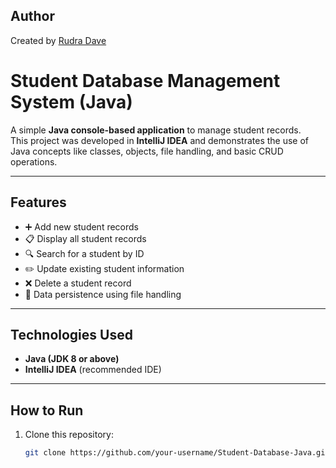 ## Author
Created by [Rudra Dave](https://github.com/rudra1546)

# Student Database Management System (Java)

A simple **Java console-based application** to manage student records.  
This project was developed in **IntelliJ IDEA** and demonstrates the use of Java concepts like classes, objects, file handling, and basic CRUD operations.

---

## Features
- ➕ Add new student records  
- 📋 Display all student records  
- 🔍 Search for a student by ID  
- ✏️ Update existing student information  
- ❌ Delete a student record  
- 💾 Data persistence using file handling  

---

## Technologies Used
- **Java (JDK 8 or above)**
- **IntelliJ IDEA** (recommended IDE)

---

## How to Run
1. Clone this repository:
   ```bash
   git clone https://github.com/your-username/Student-Database-Java.git
